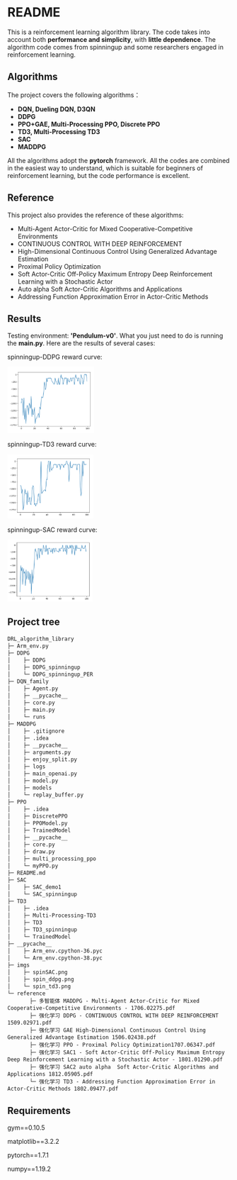 # README

This is a reinforcement learning algorithm library. The code takes into account both **performance and simplicity**, with **little dependence**. The algorithm code comes from spinningup and some researchers engaged in reinforcement learning.

## Algorithms

The project covers the following algorithms：

* **DQN, Dueling DQN, D3QN**
* **DDPG**
* **PPO+GAE, Multi-Processing PPO, Discrete PPO**
* **TD3, Multi-Processing TD3**
* **SAC**
* **MADDPG**

All the algorithms adopt the **pytorch** framework. All the codes are combined in the easiest way to understand, which is suitable for beginners of reinforcement learning, but the code performance is excellent.

## Reference

This project also provides the reference of these algorithms:

* Multi-Agent Actor-Critic for Mixed Cooperative-Competitive Environments
* CONTINUOUS CONTROL WITH DEEP REINFORCEMENT
* High-Dimensional Continuous Control Using Generalized Advantage Estimation
* Proximal Policy Optimization
* Soft Actor-Critic Off-Policy Maximum Entropy Deep Reinforcement Learning with a Stochastic Actor
* Auto alpha  Soft Actor-Critic Algorithms and Applications
* Addressing Function Approximation Error in Actor-Critic Methods

## Results

Testing environment: **'Pendulum-v0'**. What you just need to do is running the **main.py**. Here are the results of several cases:

spinningup-DDPG reward curve:

<img src="./imgs/spin_ddpg.png" alt="spin_ddpg" style="zoom:33%;" />

spinningup-TD3 reward curve:

<img src="./imgs/spin_td3.png" alt="spin_td3" style="zoom:33%;" />

spinningup-SAC reward curve:

<img src="./imgs/spinSAC.png" alt="spinSAC" style="zoom:33%;" />

## Project tree

```
DRL_algorithm_library
├─ Arm_env.py
├─ DDPG
│    ├─ DDPG
│    ├─ DDPG_spinningup
│    └─ DDPG_spinningup_PER
├─ DQN_family
│    ├─ Agent.py
│    ├─ __pycache__
│    ├─ core.py
│    ├─ main.py
│    └─ runs
├─ MADDPG
│    ├─ .gitignore
│    ├─ .idea
│    ├─ __pycache__
│    ├─ arguments.py
│    ├─ enjoy_split.py
│    ├─ logs
│    ├─ main_openai.py
│    ├─ model.py
│    ├─ models
│    └─ replay_buffer.py
├─ PPO
│    ├─ .idea
│    ├─ DiscretePPO
│    ├─ PPOModel.py
│    ├─ TrainedModel
│    ├─ __pycache__
│    ├─ core.py
│    ├─ draw.py
│    ├─ multi_processing_ppo
│    └─ myPPO.py
├─ README.md
├─ SAC
│    ├─ SAC_demo1
│    └─ SAC_spinningup
├─ TD3
│    ├─ .idea
│    ├─ Multi-Processing-TD3
│    ├─ TD3
│    ├─ TD3_spinningup
│    └─ TrainedModel
├─ __pycache__
│    ├─ Arm_env.cpython-36.pyc
│    └─ Arm_env.cpython-38.pyc
├─ imgs
│    ├─ spinSAC.png
│    ├─ spin_ddpg.png
│    └─ spin_td3.png
└─ reference
       ├─ 多智能体 MADDPG - Multi-Agent Actor-Critic for Mixed Cooperative-Competitive Environments - 1706.02275.pdf
       ├─ 强化学习 DDPG - CONTINUOUS CONTROL WITH DEEP REINFORCEMENT 1509.02971.pdf
       ├─ 强化学习 GAE High-Dimensional Continuous Control Using Generalized Advantage Estimation 1506.02438.pdf
       ├─ 强化学习 PPO - Proximal Policy Optimization1707.06347.pdf
       ├─ 强化学习 SAC1 - Soft Actor-Critic Off-Policy Maximum Entropy Deep Reinforcement Learning with a Stochastic Actor - 1801.01290.pdf
       ├─ 强化学习 SAC2 auto alpha  Soft Actor-Critic Algorithms and Applications 1812.05905.pdf
       └─ 强化学习 TD3 - Addressing Function Approximation Error in Actor-Critic Methods 1802.09477.pdf
```

## Requirements

gym==0.10.5

matplotlib==3.2.2

pytorch==1.7.1

numpy==1.19.2



